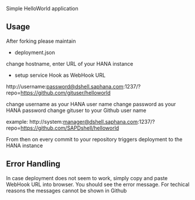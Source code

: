Simple HelloWorld application

Usage
-----
After forking please maintain
- deployment.json

change hostname, enter URL of your HANA instance


- setup service Hook as WebHook URL

http://username:password@dshell.saphana.com:1237/?repo=https://github.com/gituser/helloworld

change username as your HANA user name
change password as your HANA password
change gituser to your Github user name

example: http://system:manager@dshell.saphana.com:1237/?repo=https://github.com/SAPDshell/helloworld


From then on every commit to your repository triggers deployment to the HANA instance



Error Handling
--------------
In case deployment does not seem to work, simply copy and paste WebHook URL into browser.
You should see the error message.
For techical reasons the messages cannot be shown in Github
